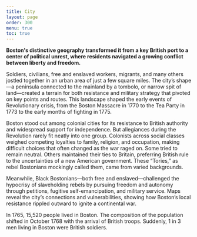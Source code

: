 ```yaml
---
title: City
layout: page
order: 300
menu: true
toc: true
---
```


**Boston's distinctive geography transformed it from a key British port to a center of political unrest, where residents navigated a growing conflict between liberty and freedom.**

Soldiers, civilians, free and enslaved workers, migrants, and many others jostled together in an urban area of just a few square miles. The city’s shape—a peninsula connected to the mainland by a tombolo, or narrow spit of land—created a terrain for both resistance and military strategy that pivoted on key points and routes. This landscape shaped the early events of Revolutionary crisis, from the Boston Massacre in 1770 to the Tea Party in 1773 to the early months of fighting in 1775.

Boston stood out among colonial cities for its resistance to British authority and widespread support for independence. But allegiances during the Revolution rarely fit neatly into one group. Colonists across social classes weighed competing loyalties to family, religion, and occupation, making difficult choices that often changed as the war raged on. Some tried to remain neutral. Others maintained their ties to Britain, preferring British rule to the uncertainties of a new American government. These “Tories,” as rebel Bostonians mockingly called them, came from varied backgrounds.

Meanwhile, Black Bostonians—both free and enslaved—challenged the hypocrisy of slaveholding rebels by pursuing freedom and autonomy through petitions, fugitive self-emancipation, and military service. Maps reveal the city’s connections and vulnerabilities, showing how Boston’s local resistance rippled outward to ignite a continental war.

<div class="guidepost">

In 1765, 15,520 people lived in Boston. The composition of the population shifted  in October 1768 with the arrival of British troops. Suddenly, 1 in 3 men living in Boston were British soldiers. 

</div>
